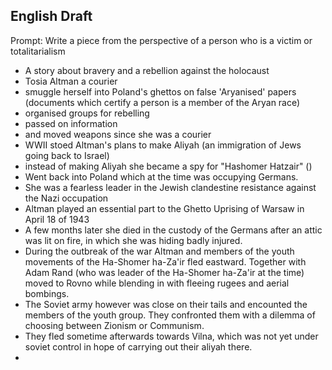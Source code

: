 ## English Draft

Prompt: Write a piece from the perspective of a person who is a victim or totalitarialism

- A story about bravery and a rebellion against the holocaust
- Tosia Altman a courier
- smuggle herself into Poland's ghettos on false 'Aryanised' papers (documents which certify a person is a member of the Aryan race)
- organised groups for rebelling
- passed on information 
- and moved weapons since she was a courier
- WWII stoed Altman's plans to make Aliyah (an immigration of Jews going back to Israel)
- instead of making Aliyah she became a spy for "Hashomer Hatzair" ()
- Went back into Poland which at the time was occupying Germans.
- She was a fearless leader in the Jewish clandestine resistance against the Nazi occupation
- Altman played an essential part to the Ghetto Uprising of Warsaw in April 18 of 1943
- A few months later she died in the custody of the Germans after an attic was lit on fire, in which she was hiding badly injured.
- During the outbreak of the war Altman and members of the youth movements of the Ha-Shomer ha-Za'ir fled eastward. Together with Adam Rand (who was leader of the Ha-Shomer ha-Za'ir at the time) moved to Rovno while blending in with fleeing rugees and aerial bombings.
- The Soviet army however was close on their tails and encounted the members of the youth group. They confronted them with a dilemma of choosing between Zionism or Communism. 
- They fled sometime afterwards towards Vilna, which was not yet under soviet control in hope of carrying out their aliyah there.
-  